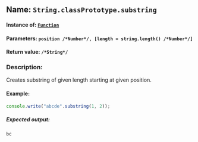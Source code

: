 ## Name: `String.classPrototype.substring`

#### Instance of: [`Function`](Function.md)

#### Parameters: `position /*Number*/, [length = string.length() /*Number*/]`

#### Return value: `/*String*/`

### Description:

Creates substring of given length starting at given position.

#### Example:

```js
console.write("abcde".substring(1, 2));
```

##### Expected output:

```
bc
```


